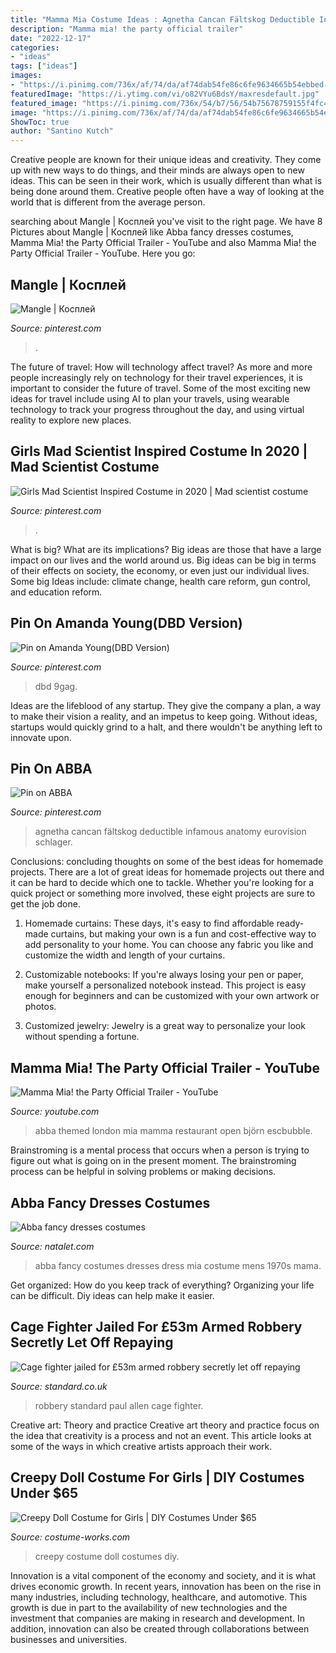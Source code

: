 ```yaml
---
title: "Mamma Mia Costume Ideas : Agnetha Cancan Fältskog Deductible Infamous Anatomy Eurovision Schlager"
description: "Mamma mia! the party official trailer"
date: "2022-12-17"
categories:
- "ideas"
tags: ["ideas"]
images:
- "https://i.pinimg.com/736x/af/74/da/af74dab54fe86c6fe9634665b54ebbed--abba-can-can.jpg"
featuredImage: "https://i.ytimg.com/vi/o82VYu6BdsY/maxresdefault.jpg"
featured_image: "https://i.pinimg.com/736x/54/b7/56/54b75678759155f4fc4048db9f82cdc7.jpg"
image: "https://i.pinimg.com/736x/af/74/da/af74dab54fe86c6fe9634665b54ebbed--abba-can-can.jpg"
ShowToc: true
author: "Santino Kutch"
---
```



Creative people are known for their unique ideas and creativity. They come up with new ways to do things, and their minds are always open to new ideas. This can be seen in their work, which is usually different than what is being done around them. Creative people often have a way of looking at the world that is different from the average person.

	

		
searching about Mangle | Косплей you've visit to the right page. We have 8 Pictures about Mangle | Косплей like Abba fancy dresses costumes, Mamma Mia! the Party Official Trailer - YouTube and also Mamma Mia! the Party Official Trailer - YouTube. Here you go:
		
    
## Mangle | Косплей

<img loading=lazy src="https://i.pinimg.com/736x/ca/85/f5/ca85f53079bbc5ce7183ad07e95fc5dd.jpg" onerror="this.onerror=null;this.src='https://tse1.mm.bing.net/th?id=OIP.dVSoqCHAhOJxUrejkesNhgHaJ3&amp;pid=15.1';" alt="Mangle | Косплей">

_Source: pinterest.com_

>. 

	

The future of travel: How will technology affect travel?
As more and more people increasingly rely on technology for their travel experiences, it is important to consider the future of travel. Some of the most exciting new ideas for travel include using AI to plan your travels, using wearable technology to track your progress throughout the day, and using virtual reality to explore new places.

    
## Girls Mad Scientist Inspired Costume In 2020 | Mad Scientist Costume

<img loading=lazy src="https://i.pinimg.com/736x/54/b7/56/54b75678759155f4fc4048db9f82cdc7.jpg" onerror="this.onerror=null;this.src='https://tse2.mm.bing.net/th?id=OIP.Ll7oFJbzOis5YICyplJ2RwHaJ3&amp;pid=15.1';" alt="Girls Mad Scientist Inspired Costume in 2020 | Mad scientist costume">

_Source: pinterest.com_

>. 

	

What is big? What are its implications?
Big ideas are those that have a large impact on our lives and the world around us. Big ideas can be big in terms of their effects on society, the economy, or even just our individual lives. Some big Ideas include: climate change, health care reform, gun control, and education reform.

    
## Pin On Amanda Young(DBD Version)

<img loading=lazy src="https://i.pinimg.com/736x/d5/3f/d4/d53fd4727c3334abd571b6c671fafef3.jpg" onerror="this.onerror=null;this.src='https://tse2.mm.bing.net/th?id=OIP.NQBJlgOpYwX0aOZwo1qlHwHaL6&amp;pid=15.1';" alt="Pin on Amanda Young(DBD Version)">

_Source: pinterest.com_

>dbd 9gag. 

	

Ideas are the lifeblood of any startup. They give the company a plan, a way to make their vision a reality, and an impetus to keep going. Without ideas, startups would quickly grind to a halt, and there wouldn't be anything left to innovate upon.

    
## Pin On ABBA

<img loading=lazy src="https://i.pinimg.com/736x/af/74/da/af74dab54fe86c6fe9634665b54ebbed--abba-can-can.jpg" onerror="this.onerror=null;this.src='https://tse3.mm.bing.net/th?id=OIP.qvBOzyUkukgskqHWZYOmQwAAAA&amp;pid=15.1';" alt="Pin on ABBA">

_Source: pinterest.com_

>agnetha cancan fältskog deductible infamous anatomy eurovision schlager. 

	

Conclusions: concluding thoughts on some of the best ideas for homemade projects.
There are a lot of great ideas for homemade projects out there and it can be hard to decide which one to tackle. Whether you're looking for a quick project or something more involved, these eight projects are sure to get the job done. 
1. Homemade curtains: These days, it's easy to find affordable ready-made curtains, but making your own is a fun and cost-effective way to add personality to your home. You can choose any fabric you like and customize the width and length of your curtains.

2. Customizable notebooks: If you're always losing your pen or paper, make yourself a personalized notebook instead. This project is easy enough for beginners and can be customized with your own artwork or photos.

3. Customized jewelry: Jewelry is a great way to personalize your look without spending a fortune.

    
## Mamma Mia! The Party Official Trailer - YouTube

<img loading=lazy src="https://i.ytimg.com/vi/o82VYu6BdsY/maxresdefault.jpg" onerror="this.onerror=null;this.src='https://tse3.mm.bing.net/th?id=OIP.lPx8ZgiJXgtpqrkYrvsUngHaEK&amp;pid=15.1';" alt="Mamma Mia! the Party Official Trailer - YouTube">

_Source: youtube.com_

>abba themed london mia mamma restaurant open björn escbubble. 

	

Brainstroming is a mental process that occurs when a person is trying to figure out what is going on in the present moment. The brainstroming process can be helpful in solving problems or making decisions.

    
## Abba Fancy Dresses Costumes

<img loading=lazy src="http://natalet.com/images/abba_fancy_dresses_costumes/abba-fancy-dresses-costumes-05-4.jpg" onerror="this.onerror=null;this.src='https://tse4.mm.bing.net/th?id=OIP.8Ae-4up0Jt0TEovtS-EaMAHaQF&amp;pid=15.1';" alt="Abba fancy dresses costumes">

_Source: natalet.com_

>abba fancy costumes dresses dress mia costume mens 1970s mama. 

	

Get organized: How do you keep track of everything?
Organizing your life can be difficult. Diy ideas can help make it easier.

    
## Cage Fighter Jailed For £53m Armed Robbery Secretly Let Off Repaying

<img loading=lazy src="https://static.standard.co.uk/s3fs-public/thumbnails/image/2018/08/29/11/paul-allen.jpg" onerror="this.onerror=null;this.src='https://tse4.mm.bing.net/th?id=OIP.LgCYUaf9vaJP4SyvzJDUwgHaE8&amp;pid=15.1';" alt="Cage fighter jailed for £53m armed robbery secretly let off repaying">

_Source: standard.co.uk_

>robbery standard paul allen cage fighter. 

	

Creative art: Theory and practice
Creative art theory and practice focus on the idea that creativity is a process and not an event. This article looks at some of the ways in which creative artists approach their work.

    
## Creepy Doll Costume For Girls | DIY Costumes Under $65

<img loading=lazy src="https://photos.costume-works.com/full/creepy_doll7.jpg" onerror="this.onerror=null;this.src='https://tse1.mm.bing.net/th?id=OIP.B66Re3D_kfwdSzRChpMSFAHaKL&amp;pid=15.1';" alt="Creepy Doll Costume for Girls | DIY Costumes Under $65">

_Source: costume-works.com_

>creepy costume doll costumes diy. 

	

Innovation is a vital component of the economy and society, and it is what drives economic growth. In recent years, innovation has been on the rise in many industries, including technology, healthcare, and automotive. This growth is due in part to the availability of new technologies and the investment that companies are making in research and development. In addition, innovation can also be created through collaborations between businesses and universities.

